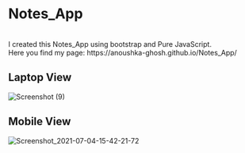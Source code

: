 # Notes_App
<br>
I created this Notes_App using bootstrap and Pure JavaScript.
<br>
Here you find my page: https://anoushka-ghosh.github.io/Notes_App/
<br>

## Laptop View
![Screenshot (9)](https://user-images.githubusercontent.com/56183187/124386925-4b686680-dcfa-11eb-90e6-074423327cf2.png)
## Mobile View
![Screenshot_2021-07-04-15-42-21-72](https://user-images.githubusercontent.com/56183187/124387013-9b472d80-dcfa-11eb-893a-6fbd00d50aed.jpg)

